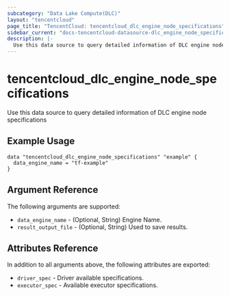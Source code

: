 ```yaml
---
subcategory: "Data Lake Compute(DLC)"
layout: "tencentcloud"
page_title: "TencentCloud: tencentcloud_dlc_engine_node_specifications"
sidebar_current: "docs-tencentcloud-datasource-dlc_engine_node_specifications"
description: |-
  Use this data source to query detailed information of DLC engine node specifications
---
```


# tencentcloud_dlc_engine_node_specifications

Use this data source to query detailed information of DLC engine node specifications

## Example Usage

```hcl
data "tencentcloud_dlc_engine_node_specifications" "example" {
  data_engine_name = "tf-example"
}
```

## Argument Reference

The following arguments are supported:

* `data_engine_name` - (Optional, String) Engine Name.
* `result_output_file` - (Optional, String) Used to save results.

## Attributes Reference

In addition to all arguments above, the following attributes are exported:

* `driver_spec` - Driver available specifications.
* `executor_spec` - Available executor specifications.


